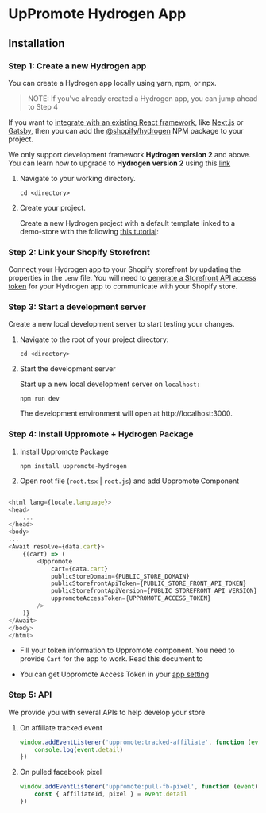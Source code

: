 # UpPromote Hydrogen App

## Installation

### Step 1: Create a new Hydrogen app

You can create a Hydrogen app locally using yarn, npm, or npx.
> NOTE: If you've already created a Hydrogen app, you can jump ahead to Step 4

If you want to [integrate with an existing React framework](https://shopify.dev/docs/custom-storefronts/hydrogen-react),
like [Next.js](https://nextjs.org/) or [Gatsby](https://www.gatsbyjs.com/), then you can add the
[@shopify/hydrogen](https://www.npmjs.com/package/@shopify/hydrogen) NPM package to your project.

We only support development framework <b>Hydrogen version 2</b> and above. You can learn how to upgrade to <b>Hydrogen
version 2</b> using
this [link](https://shopify.dev/docs/custom-storefronts/hydrogen/migrate-hydrogen-remix)

1. Navigate to your working directory.
   ```shell
   cd <directory>
   ```
2. Create your project.

   Create a new Hydrogen project with a default template linked to a demo-store with the
   following [this tutorial](https://shopify.dev/docs/custom-storefronts/hydrogen/getting-started/quickstart):

### Step 2: Link your Shopify Storefront

Connect your Hydrogen app to your Shopify storefront by updating the properties in the `.env` file. You will
need
to [generate a Storefront API access token](https://help.shopify.com/en/manual/apps/app-types/custom-apps?shpxid=5ef5d325-B992-4F4F-3A6D-0FACECA2B482#install-the-app-and-get-the-api-access-tokens)
for your Hydrogen app to communicate with your Shopify store.

### Step 3: Start a development server

Create a new local development server to start testing your changes.

1. Navigate to the root of your project directory:

   ```shell
   cd <directory>
   ```

2. Start the development server

   Start up a new local development server on `localhost:`
   ```shell
   npm run dev
   ```
   The development environment will open at http://localhost:3000.

### Step 4: Install Uppromote + Hydrogen Package

1. Install Uppromote Package
   ```shell
   npm install uppromote-hydrogen
   ```
2. Open root file (`root.tsx` | `root.js`) and add Uppromote Component

```typescript jsx

<html lang={locale.language}>
<head>
    ...
</head>
<body>
...
<Await resolve={data.cart}>
    {(cart) => (
        <Uppromote
            cart={data.cart}
            publicStoreDomain={PUBLIC_STORE_DOMAIN}
            publicStorefrontApiToken={PUBLIC_STORE_FRONT_API_TOKEN}
            publicStorefrontApiVersion={PUBLIC_STOREFRONT_API_VERSION}
            uppromoteAccessToken={UPPROMOTE_ACCESS_TOKEN}
        />
    )}
</Await>
</body>
</html>
```

- Fill your token information to Uppromote component. You need to provide `Cart` for the app to work. Read this document to 

- You can get Uppromote Access Token in your [app setting](https://af.uppromote.com/admin/settings/integration)

### Step 5: API

We provide you with several APIs to help develop your store

1. On affiliate tracked event

   ```js
   window.addEventListener('uppromote:tracked-affiliate', function (event) {
       console.log(event.detail)
   })
   ```

2. On pulled facebook pixel

   ```js
   window.addEventListener('uppromote:pull-fb-pixel', function (event) {
       const { affiliateId, pixel } = event.detail
   })
   ```
